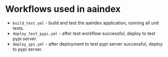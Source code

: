 # Workflows used in aaindex

* `build_test.yml` - build and test the aaindex application, running all unit tests.
* `deploy_test_pypi.yml` - after test workflow successful, deploy to test pypi server.
* `deploy_ypi.yml` - after deployment to test pypi server successful, deploy to pypi server.